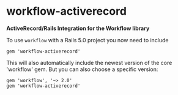 # workflow-activerecord

**ActiveRecord/Rails Integration for the Workflow library**

To use `workflow` with a Rails 5.0 project you now need to include

    gem 'workflow-activerecord'

This will also automatically include the newest version of the core
'workflow' gem. But you can also choose a specific version:

    gem 'workflow', '~> 2.0'
    gem 'workflow-activerecord'
